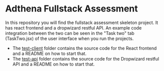 Adthena Fullstack Assessment
========================

In this repository you will find the fullstack assessment skeleton project. It has react frontend and a dropwizard restful API.
An example code integration between the two can be seen in the "Task two" tab (TaskTwo.jsx) of the user interface when you run the projects. 

* The [test-client](test-client) folder contains the source code for the React frontend and a README on how to start that.
* The [test-api](test-api) folder contains the source code for the Dropwizard restful API and a README on how to start that.
